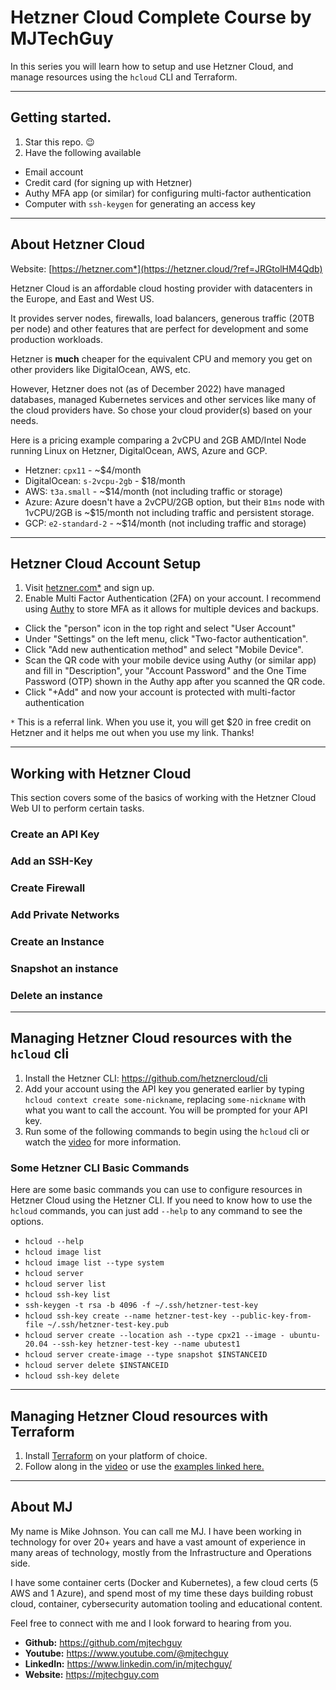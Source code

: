 # Hetzner Cloud Complete Course by MJTechGuy

In this series you will learn how to setup and use Hetzner Cloud, and manage resources using the `hcloud` CLI and Terraform.

---

## Getting started.

1. Star this repo. :wink:
2. Have the following available
  - Email account
  - Credit card (for signing up with Hetzner)
  - Authy MFA app (or similar) for configuring multi-factor authentication
  - Computer with `ssh-keygen` for generating an access key

---

## About Hetzner Cloud

Website: [https://hetzner.com*](https://hetzner.cloud/?ref=JRGtolHM4Qdb)

Hetzner Cloud is an affordable cloud hosting provider with datacenters in the Europe, and East and West US.

It provides server nodes, firewalls, load balancers, generous traffic (20TB per node) and other features that are perfect for development and some production workloads.

Hetzner is **much** cheaper for the equivalent CPU and memory you get on other providers like DigitalOcean, AWS, etc. 

However, Hetzner does not (as of December 2022) have managed databases, managed Kubernetes services and other services like many of the cloud providers have. So chose your cloud provider(s) based on your needs.

Here is a pricing example comparing a 2vCPU and 2GB AMD/Intel Node running Linux on Hetzner, DigitalOcean, AWS, Azure and GCP.

- Hetzner: `cpx11` - ~$4/month
- DigitalOcean: `s-2vcpu-2gb` - $18/month
- AWS: `t3a.small` - ~$14/month (not including traffic or storage)
- Azure: Azure doesn't have a 2vCPU/2GB option, but their `B1ms` node with 1vCPU/2GB is ~$15/month not including traffic and persistent storage.
- GCP: `e2-standard-2` - ~$14/month (not including traffic and storage)

---

## Hetzner Cloud Account Setup

1. Visit [hetzner.com*](https://hetzner.cloud/?ref=JRGtolHM4Qdb) and sign up.
2. Enable Multi Factor Authentication (2FA) on your account. I recommend using [Authy](https://authy.com/) to store MFA as it allows for multiple devices and backups. 
- Click the "person" icon in the top right and select "User Account"
- Under "Settings" on the left menu, click "Two-factor authentication". 
- Click "Add new authentication method" and select "Mobile Device". 
- Scan the QR code with your mobile device using Authy (or similar app) and fill in "Description", your "Account Password" and the One Time Password (OTP) shown in the Authy app after you scanned the QR code.
- Click "+Add" and now your account is protected with multi-factor authentication

`*` This is a referral link. When you use it, you will get $20 in free credit on Hetzner and it helps me out when you use my link. Thanks!

---

## Working with Hetzner Cloud

This section covers some of the basics of working with the Hetzner Cloud Web UI to perform certain tasks.

### Create an API Key

### Add an SSH-Key

### Create Firewall

### Add Private Networks

### Create an Instance

### Snapshot an instance

### Delete an instance

---

## Managing Hetzner Cloud resources with the `hcloud` cli

1. Install the Hetzner CLI: https://github.com/hetznercloud/cli
2. Add your account using the API key you generated earlier by typing `hcloud context create some-nickname`, replacing `some-nickname` with what you want to call the account. You will be prompted for your API key.
3. Run some of the following commands to begin using the `hcloud` cli or watch the [video](https://www.youtube.com/@mjtechguy) for more information.

### Some Hetzner CLI Basic Commands

Here are some basic commands you can use to configure resources in Hetzner Cloud using the Hetzner CLI. If you need to know how to use the `hcloud` commands, you can just add `--help` to any command to see the options.

- `hcloud --help`
- `hcloud image list`
- `hcloud image list --type system`
- `hcloud server`
- `hcloud server list`
- `hcloud ssh-key list`
- `ssh-keygen -t rsa -b 4096 -f ~/.ssh/hetzner-test-key`
- `hcloud ssh-key create --name hetzner-test-key --public-key-from-file ~/.ssh/hetzner-test-key.pub`
- `hcloud server create --location ash --type cpx21 --image - ubuntu-20.04 --ssh-key hetzner-test-key --name ubutest1`
- `hcloud server create-image --type snapshot $INSTANCEID`
- `hcloud server delete $INSTANCEID`
- `hcloud ssh-key delete`

---

## Managing Hetzner Cloud resources with Terraform

1. Install [Terraform](https://developer.hashicorp.com/terraform/tutorials/aws-get-started/install-cli) on your platform of choice. 
2. Follow along in the [video](https://www.youtube.com/@mjtechguy) or use the [examples linked here.](examples/terraform/)

---

## About MJ

My name is Mike Johnson. You can call me MJ. I have been working in technology for over 20+ years and have a vast amount of experience in many areas of technology, mostly from the Infrastructure and Operations side.

I have some container certs (Docker and Kubernetes), a few cloud certs (5 AWS and 1 Azure), and spend most of my time these days building robust cloud, container, cybersecurity automation tooling and educational content.

Feel free to connect with me and I look forward to hearing from you.

- **Github:** https://github.com/mjtechguy
- **Youtube:** https://www.youtube.com/@mjtechguy
- **LinkedIn:** https://www.linkedin.com/in/mjtechguy/
- **Website:** https://mjtechguy.com

